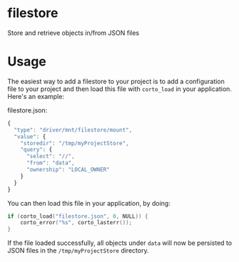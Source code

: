 # filestore
Store and retrieve objects in/from JSON files

# Usage
The easiest way to add a filestore to your project is to add a configuration file to your project and then load this file with `corto_load` in your application. Here's an example:

filestore.json:
```javascript
{
  "type": "driver/mnt/filestore/mount",
  "value": {
    "storedir": "/tmp/myProjectStore",
    "query": {
      "select": "//",
      "from": "data",
      "ownership": "LOCAL_OWNER"
    }
  }
}
```

You can then load this file in your application, by doing:
```c
if (corto_load("filestore.json", 0, NULL)) {
    corto_error("%s", corto_lasterr());
}
```

If the file loaded successfully, all objects under `data` will now be persisted to JSON files in the `/tmp/myProjectStore` directory.
